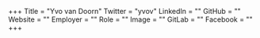 +++
Title = "Yvo van Doorn"
Twitter = "yvov"
LinkedIn = ""
GitHub = ""
Website = ""
Employer = ""
Role = ""
Image = ""
GitLab = ""
Facebook = ""
+++
